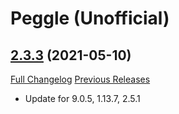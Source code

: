 # Peggle (Unofficial)

## [2.3.3](https://github.com/ketho-wow/wow_peggle/tree/2.3.3) (2021-05-10)
[Full Changelog](https://github.com/ketho-wow/wow_peggle/compare/2.3.2...2.3.3) [Previous Releases](https://github.com/ketho-wow/wow_peggle/releases)

- Update for 9.0.5, 1.13.7, 2.5.1  
